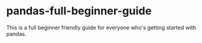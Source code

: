 # pandas-full-beginner-guide
This is a full beginner friendly guide for everyone who's getting started with pandas. 
